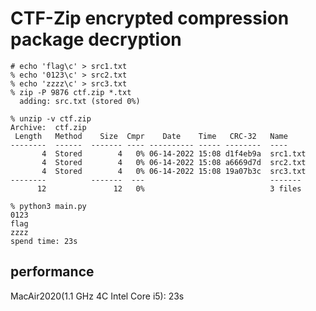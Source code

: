 # CTF-Zip encrypted compression package decryption

```
# echo 'flag\c' > src1.txt
% echo '0123\c' > src2.txt
% echo 'zzzz\c' > src3.txt
% zip -P 9876 ctf.zip *.txt 
  adding: src.txt (stored 0%)

% unzip -v ctf.zip 
Archive:  ctf.zip
 Length   Method    Size  Cmpr    Date    Time   CRC-32   Name
--------  ------  ------- ---- ---------- ----- --------  ----
       4  Stored        4   0% 06-14-2022 15:08 d1f4eb9a  src1.txt
       4  Stored        4   0% 06-14-2022 15:08 a6669d7d  src2.txt
       4  Stored        4   0% 06-14-2022 15:08 19a07b3c  src3.txt
--------          -------  ---                            -------
      12               12   0%                            3 files

% python3 main.py
0123
flag
zzzz
spend time: 23s
```



## performance

MacAir2020(1.1 GHz 4C Intel Core i5): 23s


